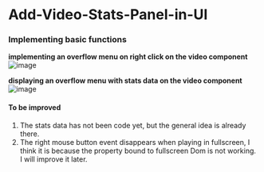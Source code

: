 # Add-Video-Stats-Panel-in-UI
### Implementing basic functions

__implementing an overflow menu on right click on the video component__
![image](https://user-images.githubusercontent.com/64092696/113720971-b4ebcf80-9721-11eb-876c-f1964873a8c0.png)

__displaying an overflow menu with stats data on the video component__
![image](https://user-images.githubusercontent.com/64092696/113721286-f8463e00-9721-11eb-8eec-f03c0cc99f1b.png)

#### To be improved
1. The stats data has not been code yet, but the general idea is already there.
2. The right mouse button event disappears when playing in fullscreen, I think it is because the property bound to fullscreen Dom is not working. I will improve it later.

